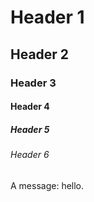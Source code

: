 # Header 1
## Header 2
### Header 3
#### Header 4
##### Header 5
###### Header 6

A message: hello.
